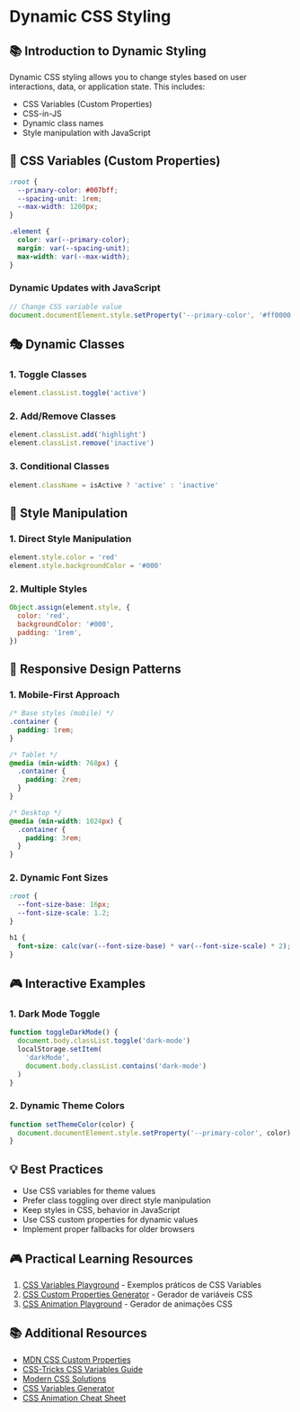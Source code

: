 # Dynamic CSS Styling

## 📚 Introduction to Dynamic Styling

Dynamic CSS styling allows you to change styles based on user interactions, data, or application state. This includes:

- CSS Variables (Custom Properties)
- CSS-in-JS
- Dynamic class names
- Style manipulation with JavaScript

## 🎨 CSS Variables (Custom Properties)

```css
:root {
  --primary-color: #007bff;
  --spacing-unit: 1rem;
  --max-width: 1200px;
}

.element {
  color: var(--primary-color);
  margin: var(--spacing-unit);
  max-width: var(--max-width);
}
```

### Dynamic Updates with JavaScript

```javascript
// Change CSS variable value
document.documentElement.style.setProperty('--primary-color', '#ff0000')
```

## 🎭 Dynamic Classes

### 1. Toggle Classes

```javascript
element.classList.toggle('active')
```

### 2. Add/Remove Classes

```javascript
element.classList.add('highlight')
element.classList.remove('inactive')
```

### 3. Conditional Classes

```javascript
element.className = isActive ? 'active' : 'inactive'
```

## 🎯 Style Manipulation

### 1. Direct Style Manipulation

```javascript
element.style.color = 'red'
element.style.backgroundColor = '#000'
```

### 2. Multiple Styles

```javascript
Object.assign(element.style, {
  color: 'red',
  backgroundColor: '#000',
  padding: '1rem',
})
```

## 📱 Responsive Design Patterns

### 1. Mobile-First Approach

```css
/* Base styles (mobile) */
.container {
  padding: 1rem;
}

/* Tablet */
@media (min-width: 768px) {
  .container {
    padding: 2rem;
  }
}

/* Desktop */
@media (min-width: 1024px) {
  .container {
    padding: 3rem;
  }
}
```

### 2. Dynamic Font Sizes

```css
:root {
  --font-size-base: 16px;
  --font-size-scale: 1.2;
}

h1 {
  font-size: calc(var(--font-size-base) * var(--font-size-scale) * 2);
}
```

## 🎮 Interactive Examples

### 1. Dark Mode Toggle

```javascript
function toggleDarkMode() {
  document.body.classList.toggle('dark-mode')
  localStorage.setItem(
    'darkMode',
    document.body.classList.contains('dark-mode')
  )
}
```

### 2. Dynamic Theme Colors

```javascript
function setThemeColor(color) {
  document.documentElement.style.setProperty('--primary-color', color)
}
```

## 💡 Best Practices

- Use CSS variables for theme values
- Prefer class toggling over direct style manipulation
- Keep styles in CSS, behavior in JavaScript
- Use CSS custom properties for dynamic values
- Implement proper fallbacks for older browsers

## 🎮 Practical Learning Resources

1. [CSS Variables Playground](https://codepen.io/collection/DgYaMj) - Exemplos práticos de CSS Variables
2. [CSS Custom Properties Generator](https://css-variables-generator.netlify.app/) - Gerador de variáveis CSS
3. [CSS Animation Playground](https://animista.net/) - Gerador de animações CSS

## 📚 Additional Resources

- [MDN CSS Custom Properties](https://developer.mozilla.org/en-US/docs/Web/CSS/Using_CSS_custom_properties)
- [CSS-Tricks CSS Variables Guide](https://css-tricks.com/a-complete-guide-to-custom-properties/)
- [Modern CSS Solutions](https://moderncss.dev/)
- [CSS Variables Generator](https://css-variables-generator.netlify.app/)
- [CSS Animation Cheat Sheet](https://www.joshwcomeau.com/animation/css-transitions/)
